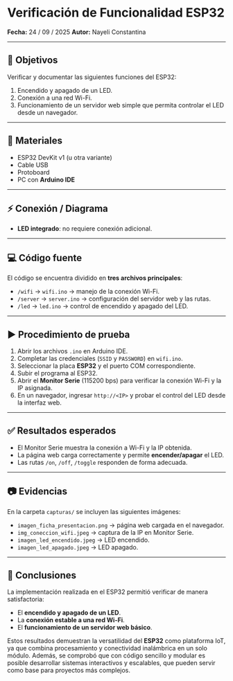 # Verificación de Funcionalidad ESP32

**Fecha:** 24 / 09 / 2025
**Autor:** Nayeli Constantina

---

## 📌 Objetivos

Verificar y documentar las siguientes funciones del ESP32:

1. Encendido y apagado de un LED.
2. Conexión a una red Wi-Fi.
3. Funcionamiento de un servidor web simple que permita controlar el LED desde un navegador.

---

## 🔧 Materiales

* ESP32 DevKit v1 (u otra variante)
* Cable USB
* Protoboard
* PC con **Arduino IDE**

---

## ⚡ Conexión / Diagrama

* **LED integrado**: no requiere conexión adicional.

---

## 💻 Código fuente

El código se encuentra dividido en **tres archivos principales**:

* `/wifi` -> `wifi.ino` → manejo de la conexión Wi-Fi.
* `/server` -> `server.ino` → configuración del servidor web y las rutas.
* `/led` -> `led.ino` → control de encendido y apagado del LED.

---

## ▶️ Procedimiento de prueba

1. Abrir los archivos `.ino` en Arduino IDE.
2. Completar las credenciales (`SSID` y `PASSWORD`) en `wifi.ino`.
3. Seleccionar la placa **ESP32** y el puerto COM correspondiente.
4. Subir el programa al ESP32.
5. Abrir el **Monitor Serie** (115200 bps) para verificar la conexión Wi-Fi y la IP asignada.
6. En un navegador, ingresar `http://<IP>` y probar el control del LED desde la interfaz web.

---

## ✅ Resultados esperados

* El Monitor Serie muestra la conexión a Wi-Fi y la IP obtenida.
* La página web carga correctamente y permite **encender/apagar** el LED.
* Las rutas `/on`, `/off`, `/toggle` responden de forma adecuada.

---

## 📷 Evidencias

En la carpeta `capturas/` se incluyen las siguientes imágenes:

* `imagen_ficha_presentacion.png` → página web cargada en el navegador.
* `img_coneccion_wifi.jpeg` → captura de la IP en Monitor Serie.
* `imagen_led_encendido.jpeg` → LED encendido.
* `imagen_led_apagado.jpeg` → LED apagado.

---

## 📌 Conclusiones

La implementación realizada en el ESP32 permitió verificar de manera satisfactoria:

* El **encendido y apagado de un LED**.
* La **conexión estable a una red Wi-Fi**.
* El **funcionamiento de un servidor web básico**.

Estos resultados demuestran la versatilidad del **ESP32** como plataforma IoT, ya que combina procesamiento y conectividad inalámbrica en un solo módulo. Además, se comprobó que con código sencillo y modular es posible desarrollar sistemas interactivos y escalables, que pueden servir como base para proyectos más complejos.
